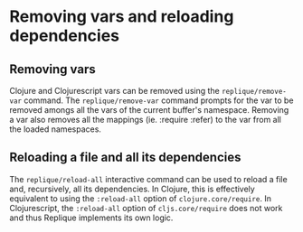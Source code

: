 # Removing vars and reloading dependencies

## Removing vars

Clojure and Clojurescript vars can be removed using the `replique/remove-var` command. The `replique/remove-var` command prompts for the var to be removed amongs all the vars of the current buffer's namespace. Removing a var also removes all the mappings (ie. :require :refer) to the var from all the loaded namespaces. 

## Reloading a file and all its dependencies

The `replique/reload-all` interactive command can be used to reload a file and, recursively, all its dependencies. 
In Clojure, this is effectively equivalent to using the `:reload-all` option of `clojure.core/require`.
In Clojurescript, the `:reload-all` option of `cljs.core/require` does not work and thus Replique implements its own logic.
